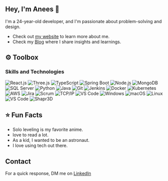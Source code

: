 <!---
anees1203/anees1203: A 🌟 repository that mirrors my journey as a programmer, offering a glimpse into my growth and passion. Explore my evolution!
Let's connect and turn ideas into reality. Reach out to me for discussions that transcend the ordinary, and let's embark on a journey of innovation together.
--->

## Hey, I'm Anees 👋 
I'm a 24-year-old developer, and I'm passionate about problem-solving and design.
- Check out [my website](www.aneesshaik.com) to learn more about me.
- Check my [Blog]() where I share insights and learnings.

## ⚙️ Toolbox

### Skills and Technologies
![React.js](https://img.shields.io/badge/-React.js-61DAFB?style=for-the-badge&logo=react&logoColor=white)
![Three.js](https://img.shields.io/badge/-Three.js-000000?style=for-the-badge&logo=three.js&logoColor=white)
![TypeScript](https://img.shields.io/badge/-TypeScript-3178C6?style=for-the-badge&logo=typescript&logoColor=white)
![Spring Boot](https://img.shields.io/badge/-Spring_Boot-6DB33F?style=for-the-badge&logo=spring-boot&logoColor=white)
![Node.js](https://img.shields.io/badge/-Node.js-339933?style=for-the-badge&logo=node.js&logoColor=white)
![MongoDB](https://img.shields.io/badge/-MongoDB-47A248?style=for-the-badge&logo=mongodb&logoColor=white)
![SQL Server](https://img.shields.io/badge/-SQL_Server-CC2927?style=for-the-badge&logo=microsoft-sql-server&logoColor=white)
![Python](https://img.shields.io/badge/-Python-3776AB?style=for-the-badge&logo=python&logoColor=white)
![Java](https://img.shields.io/badge/-Java-007396?style=for-the-badge&logo=java&logoColor=white)
![Git](https://img.shields.io/badge/-Git-F05032?style=for-the-badge&logo=git&logoColor=white)
![Jenkins](https://img.shields.io/badge/-Jenkins-D24939?style=for-the-badge&logo=jenkins&logoColor=white)
![Docker](https://img.shields.io/badge/-Docker-2496ED?style=for-the-badge&logo=docker&logoColor=white)
![Kubernetes](https://img.shields.io/badge/-Kubernetes-326CE5?style=for-the-badge&logo=kubernetes&logoColor=white)
![AWS](https://img.shields.io/badge/-AWS-232F3E?style=for-the-badge&logo=amazon-aws&logoColor=white)
![Jira](https://img.shields.io/badge/-Jira-0052CC?style=for-the-badge&logo=jira&logoColor=white)
![Scrum](https://img.shields.io/badge/-Scrum-8A2BE2?style=for-the-badge&logo=scrum&logoColor=white)
![TCP/IP](https://img.shields.io/badge/-TCP%2FIP-FFFFFF?style=for-the-badge&logo=cisco&logoColor=black)
![VS Code](https://img.shields.io/badge/-VS_Code-007ACC?style=for-the-badge&logo=visual-studio-code&logoColor=white)
![Windows](https://img.shields.io/badge/-Windows-0078D6?style=for-the-badge&logo=windows&logoColor=white)
![macOS](https://img.shields.io/badge/-macOS-999999?style=for-the-badge&logo=apple&logoColor=white)
![Linux](https://img.shields.io/badge/-Linux-FCC624?style=for-the-badge&logo=Linux&logoColor=black)
![VS Code](https://img.shields.io/badge/-VS_Code-007ACC?style=for-the-badge&logo=Visual-Studio-Code&logoColor=white)
![Shapr3D](https://img.shields.io/badge/-Shapr3D-FF6F00?style=for-the-badge&logo=Shapr3D&logoColor=white)



## ⭐ Fun Facts
- Solo leveling is my favorite anime.
- love to read a lot. 
- As a kid, I wanted to be an astronaut.
- I love using tech out there.

## Contact
For a quick response, DM me on [LinkedIn](https://www.linkedin.com/in/anees-shaik-327267210/)
